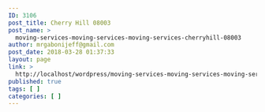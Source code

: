 ```yaml
---
ID: 3106
post_title: Cherry Hill 08003
post_name: >
  moving-services-moving-services-moving-services-cherryhill-08003
author: mrgabonijeff@gmail.com
post_date: 2018-03-28 01:37:33
layout: page
link: >
  http://localhost/wordpress/moving-services-moving-services-moving-services-cherryhill-08003/
published: true
tags: [ ]
categories: [ ]
---
```

